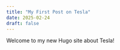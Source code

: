 ```yaml
---
title: "My First Post on Tesla"
date: 2025-02-24
draft: false
---
```


Welcome to my new Hugo site about Tesla!
